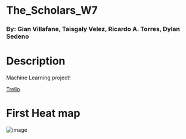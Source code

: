 # The_Scholars_W7
### By: Gian Villafane, Taisgaly Velez, Ricardo A. Torres, Dylan Sedeno

# Description

 Machine Learning project!

 [Trello](https://trello.com/invite/b/XPwTEmD7/ATTI9e7faf9f69c0139fca2cc4e9919246064C983571/the-scholars-week-7)

# First Heat map

![image](https://github.com/DmanDSR/The_Scholars_W7/assets/48893423/5ac0003d-0718-4967-80ca-6ce9eb4ee94f)

